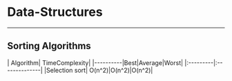 # Data-Structures
---
## Sorting Algorithms

| Algorithm| TimeComplexity|
|----------|Best|Average|Worst|
|:---------|:--------------|
|Selection sort| O(n^2)|O(n^2)|O(n^2)|

